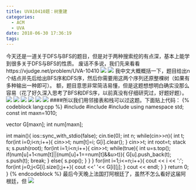 ```yaml
---
title: UVA10410题：树重建
categories:
  - ACM
  - UVA
date: 2018-06-30 17:36:19
tags: 
---
```

今天还是一道关于DFS与BFS的题目，但是对于两种搜索挖的有点深，基本上能学到很多关于DFS与BFS的性质。 废话不多说，我们先来看看https://vjudge.net/problem/UVA-10410 
![](/img/树重建1.png) ![](/img/树重建2.png) 
我中文大概概括一下，题目给出n个结点并先后给出BFS序和DFS序，然后你需要用这两个序列还原整棵树（如果有多种输出一种即可）。 额，题目意思非常简洁易懂，但是这题想想明白确实没那么容易（花了好久深入思考了BFS和DFS序，以前真没有仔细研究过，好题好题）。 
![](/img/树重建3.jpg) 
![](/img/树重建4.jpg) 
![](/img/树重建5.jpg) 
![](/img/树重建6.jpg) 
![](/img/树重建7.jpg) 
![](/img/树重建8.jpg) 
####所以我们用邻接表和栈可以过这题。下面贴上代码： 
{% codeblock lang:cpp %}
#include <iostream>
#include <vector>
#include <stack>
using namespace std;
const int maxn=1010;
 
vector<int> G[maxn];
int num[maxn];
 
int main(){
    ios::sync_with_stdio(false);
    cin.tie(0);
    int n;
    while(cin>>n){
        int t;
        for(int i=0;i<n;i++){ cin>>t;
            num[t]=i;
            G[i].clear();
        }
        cin>>t;
        int root=t;
        stack<int> s;
        s.push(root);
        for(int i=1;i<n;i++){ cin>>t;
            while(true){
                int u=s.top();
                if(num[u]+1<num[t]||(num[u]+1==num[t]&&u>t)){
                    G[u].push_back(t);
                    s.push(t);
                    break;
                }
                else{
                    s.pop();
                }
            }
        }
        for(int i=1;i<=n;i++){
            cout << i << ':';
            for(int j=0;j<G[i].size();j++){
                cout <<' '<< G[i][j];
            }
            cout << endl;
        }
    }
    return 0;
}
{% endcodeblock %}
最后今天晚上法国打阿根廷了，虽然不怎么看好这届阿根廷，但 
![](http://39.107.233.145/wp-content/uploads/2018/06/8.gif)